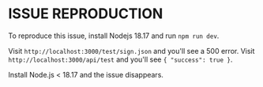 # ISSUE REPRODUCTION

To reproduce this issue, install Nodejs 18.17 and run `npm run dev`.

Visit `http://localhost:3000/test/sign.json` and you'll see a 500 error. Visit `http://localhost:3000/api/test` and you'll see `{ "success": true }`.

Install Node.js < 18.17 and the issue disappears.
